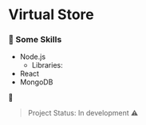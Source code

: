 # Virtual Store

### :pushpin: Some Skills
- Node.js 
    - Libraries:
- React
- MongoDB

:wrench:
> Project Status: In development :warning:
